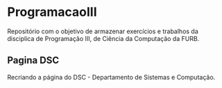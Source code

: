 # ProgramacaoIII
Repositório com o objetivo de armazenar exercícios e trabalhos da disciplica de Programação III, de Ciência da Computação da FURB.

## Pagina DSC
Recriando a página do DSC - Departamento de Sistemas e Computação.

